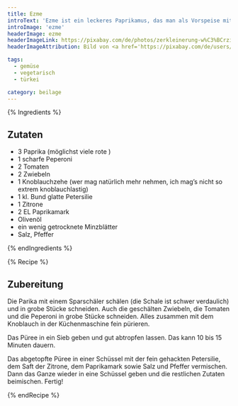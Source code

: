 ```yaml
---
title: Ezme
introText: 'Ezme ist ein leckeres Paprikamus, das man als Vorspeise mit ein wenig Brot essen kann. Ich bevorzuge es allerdings als Grundlage für meine Wraps. Ezme und/oder Humus kommen als Grundlage in die Wraps, dann weiteres Gemüse als eigentliche Füllung. Ezme ist dabei eine wichtige würzende Beigabe.'
introImage: 'ezme'
headerImage: ezme
headerImageLink: https://pixabay.com/de/photos/zerkleinerung-w%C3%BCrzig-tomaten-812673/
headerImageAttribution: Bild von <a href='https://pixabay.com/de/users/tohma-263912/?utm_source=link-attribution&amp;utm_medium=referral&amp;utm_campaign=image&amp;utm_content=812673'>Sinan COŞKUN</a> auf <a href='https://pixabay.com/de/?utm_source=link-attribution&amp;utm_medium=referral&amp;utm_campaign=image&amp;utm_content=812673'>Pixabay</a>

tags:
  - gemüse
  - vegetarisch
  - türkei

category: beilage
---
```


{% Ingredients %}

## Zutaten

- 3 Paprika (möglichst viele rote )
- 1 scharfe Peperoni
- 2 Tomaten
- 2 Zwiebeln
- 1 Knoblauchzehe (wer mag natürlich mehr nehmen, ich mag’s nicht so extrem knoblauchlastig)
- 1 kl. Bund glatte Petersilie
- 1 Zitrone
- 2 EL Paprikamark
- Olivenöl
- ein wenig getrocknete Minzblätter
- Salz, Pfeffer

{% endIngredients %}

{% Recipe %}

## Zubereitung

Die Parika mit einem Sparschäler schälen (die Schale ist schwer verdaulich) und in grobe Stücke schneiden. Auch die geschälten Zwiebeln, die Tomaten und die Peperoni in grobe Stücke schneiden. Alles zusammen mit dem Knoblauch in der Küchenmaschine fein pürieren.

Das Püree in ein Sieb geben und gut abtropfen lassen. Das kann 10 bis 15 Minuten dauern.

Das abgetopfte Püree in einer Schüssel mit der fein gehackten Petersilie, dem Saft der Zitrone, dem Paprikamark sowie Salz und Pfeffer vermischen.
Dann das Ganze wieder in eine Schüssel geben und die restlichen Zutaten beimischen. Fertig!

{% endRecipe %}
